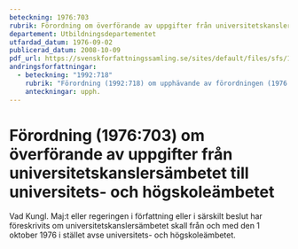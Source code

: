 ```yaml
---
beteckning: 1976:703
rubrik: Förordning om överförande av uppgifter från universitetskanslersämbetet till universitets- och högskoleämbetet
departement: Utbildningsdepartementet
utfardad_datum: 1976-09-02
publicerad_datum: 2008-10-09
pdf_url: https://svenskforfattningssamling.se/sites/default/files/sfs/1976-09/SFS1976-703.pdf
andringsforfattningar:
  - beteckning: "1992:718"
    rubrik: "Förordning (1992:718) om upphävande av förordningen (1976:703) om överförande av upp- gifter från Universitetskanslers- ämbetet till Universitets- och högskoleämbetet"
    anteckningar: upph.
---
```


# Förordning (1976:703) om överförande av uppgifter från universitetskanslersämbetet till universitets- och högskoleämbetet

Vad Kungl. Maj:t eller regeringen i författning eller i särskilt beslut har föreskrivits om universitetskanslersämbetet skall från och med den 1 oktober 1976 i stället avse universitets- och högskoleämbetet.